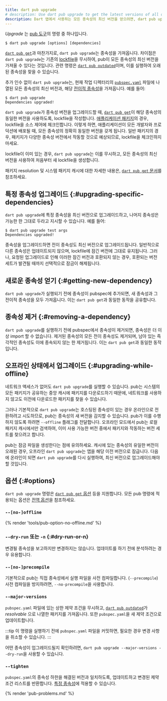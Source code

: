 ```yaml
---
title: dart pub upgrade
# description: Use dart pub upgrade to get the latest versions of all dependencies used by your Dart app.
description: Dart 앱에서 사용하는 모든 종속성의 최신 버전을 얻으려면, dart pub upgrade를 사용하세요.
---
```


_Upgrade_ 는 [pub 도구](/tools/pub/cmd)의 명령 중 하나입니다.

```plaintext
$ dart pub upgrade [options] [dependencies]
```

[`dart pub get`](/tools/pub/cmd/pub-get)과 마찬가지로, 
`dart pub upgrade`는 종속성을 가져옵니다. 
차이점은 `dart pub upgrade`는 기존의 [lockfile](/tools/pub/glossary#lockfile)을 무시하여, 
pub이 모든 종속성의 최신 버전을 가져올 수 있다는 것입니다. 
관련 명령은 [`dart pub outdated`](/tools/pub/cmd/pub-outdated)이며, 
이를 실행하여 오래된 종속성을 찾을 수 있습니다.

추가 인수 없이 `dart pub upgrade`는, 
현재 작업 디렉터리의 [`pubspec.yaml`](/tools/pub/pubspec) 파일에 나열된 모든 종속성의 최신 버전과, 
해당 [전이적 종속성](/tools/pub/glossary#transitive-dependency)을 가져옵니다. 예를 들어:

```console
$ dart pub upgrade
Dependencies upgraded!
```

`dart pub upgrade`가 종속성 버전을 업그레이드할 때, 
[`dart pub get`](/tools/pub/cmd/pub-get)이 해당 종속성의 동일한 버전을 사용하도록, 
lockfile을 작성합니다. 
[애플리케이션 패키지][application packages]의 경우, lockfile을 소스 제어에 체크인합니다. 
이렇게 하면, 애플리케이션이 모든 개발자와 프로덕션에 배포될 때, 
모든 종속성의 정확히 동일한 버전을 갖게 됩니다. 
일반 패키지의 경우, 패키지가 다양한 종속성 버전에서 작동할 것으로 예상되므로, 
lockfile을 체크인하지 마세요.

lockfile이 이미 있는 경우, `dart pub upgrade`는 이를 무시하고, 
모든 종속성의 최신 버전을 사용하여 처음부터 새 lockfile을 생성합니다.

패키지 resolution 및 시스템 패키지 캐시에 대한 자세한 내용은, 
[`dart pub get` 문서](/tools/pub/cmd/pub-get)를 참조하세요.

[application packages]: /tools/pub/glossary#application-package

## 특정 종속성 업그레이드 {:#upgrading-specific-dependencies}

`dart pub upgrade`에 특정 종속성을 최신 버전으로 업그레이드하고, 
나머지 종속성은 가능한 한 그대로 두라고 지시할 수 있습니다. 
예를 들어:

```console
$ dart pub upgrade test args
Dependencies upgraded!
```

종속성을 업그레이드하면 전이 종속성도 최신 버전으로 업그레이드됩니다. 
일반적으로 다른 종속성은 업데이트되지 않으며, lockfile에 잠긴 버전에 그대로 유지됩니다. 
그러나, 요청된 업그레이드로 인해 이러한 잠긴 버전과 호환되지 않는 경우, 
호환되는 버전 세트가 발견될 때까지 선택적으로 잠금이 해제됩니다.

## 새로운 종속성 얻기 {:#getting-new-dependency}

`dart pub upgrade`가 실행되기 전에 종속성이 pubspec에 추가되면, 
새 종속성과 그 전이적 종속성을 모두 가져옵니다. 
이는 `dart pub get`과 동일한 동작을 공유합니다.


## 종속성 제거 {:#removing-a-dependency}

`dart pub upgrade`를 실행하기 전에 pubspec에서 종속성이 제거되면, 
종속성은 더 이상 import 할 수 없습니다. 
제거된 종속성의 모든 전이 종속성도 제거되며, 
남아 있는 즉각적인 종속성도 이에 종속되지 않는 한 제거됩니다. 
이는 `dart pub get`과 동일한 동작입니다.

## 오프라인 상태에서 업그레이드 {:#upgrading-while-offline}

네트워크 액세스가 없어도 `dart pub upgrade`를 실행할 수 있습니다. 
pub는 시스템의 모든 패키지가 공유하는 중앙 캐시에 패키지를 다운로드하기 때문에, 
네트워크를 사용하지 않고도 이전에 다운로드한 패키지를 찾을 수 있습니다.

그러나 기본적으로 `dart pub upgrade`는 호스팅된 종속성이 있는 경우 온라인으로 전환하려고 시도하므로, 
pub는 종속성의 새 버전을 감지할 수 있습니다. 
pub가 이를 수행하지 않도록 하려면 `--offline` 플래그를 전달합니다. 
오프라인 모드에서 pub는 로컬 패키지 캐시에서만 검색하여, 
이미 사용 가능한 버전 중에서 패키지와 작동하는 버전 세트를 찾으려고 합니다.

pub는 잠금 파일을 생성한다는 점에 유의하세요. 
캐시에 있는 종속성의 유일한 버전이 오래된 경우, 
오프라인 `dart pub upgrade`는 앱을 해당 이전 버전으로 잠급니다. 
다음에 온라인이 되면 `dart pub upgrade`를 다시 실행하여, 
최신 버전으로 업그레이드해야 할 것입니다.


## 옵션 {:#options}

`dart pub upgrade` 명령은 [`dart pub get` 옵션](/tools/pub/cmd/pub-get#options) 등을 지원합니다. 
모든 pub 명령에 적용되는 옵션은 [전역 옵션](/tools/pub/cmd#global-options)을 참조하세요.

### `--[no-]offline`

{% render 'tools/pub-option-no-offline.md' %}

### `--dry-run` 또는 `-n` {:#dry-run-or-n}

변경될 종속성을 보고하지만 변경하지는 않습니다. 
업데이트를 하기 전에 분석하려는 경우 유용합니다.

### `--[no-]precompile`

기본적으로 pub는 직접 종속성에서 실행 파일을 사전 컴파일합니다. (`--precompile`)
사전 컴파일을 방지하려면, `--no-precompile`을 사용합니다.

### `--major-versions`

`pubspec.yaml` 파일에 있는 상한 제약 조건을 무시하고, 
[`dart pub outdated`][]가 _resolvable_ 으로 나열한 패키지를 가져옵니다. 
또한 `pubspec.yaml`을 새 제약 조건으로 업데이트합니다.

[`dart pub outdated`]: /tools/pub/cmd/pub-outdated

:::tip
이 명령을 실행하기 전에 `pubspec.yaml` 파일을 커밋하면, 
필요한 경우 변경 사항을 취소할 수 있습니다.
:::

어떤 종속성이 업그레이드될지 확인하려면, 
`dart pub upgrade --major-versions --dry-run`을 사용할 수 있습니다.

### `--tighten`

`pubspec.yaml`의 종속성 하한을 해결된 버전과 일치하도록, 
업데이트하고 변경된 제약 조건 리스트를 반환합니다. 
[특정 종속성](#upgrading-specific-dependencies)에 적용할 수 있습니다.


{% render 'pub-problems.md' %}
